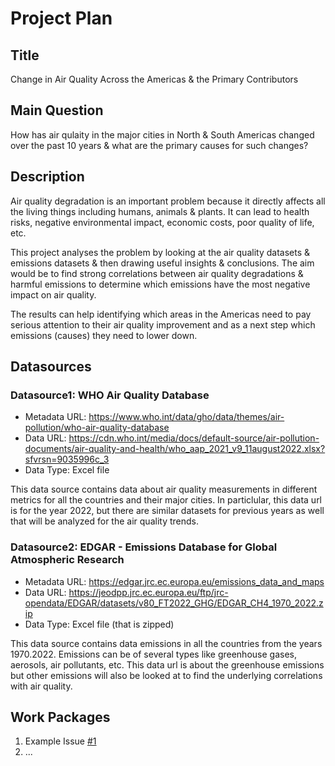 # Project Plan

## Title
Change in Air Quality Across the Americas & the Primary Contributors

## Main Question
How has air qulaity in the major cities in North & South Americas changed over the past 10 years & what are the primary causes for such changes?

## Description
Air quality degradation is an important problem because it directly affects all the living things including humans, animals & plants. It can lead to health risks, negative environmental impact, economic costs, poor quality of life, etc.

This project analyses the problem by looking at the air quality datasets & emissions datasets & then drawing useful insights & conclusions. The aim would be to find strong correlations between air quality degradations & harmful emissions to determine which emissions have the most negative impact on air quality.

The results can help identifying which areas in the Americas need to pay serious attention to their air quality improvement and as a next step which emissions (causes) they need to lower down.

## Datasources

### Datasource1: WHO Air Quality Database
* Metadata URL: https://www.who.int/data/gho/data/themes/air-pollution/who-air-quality-database
* Data URL: https://cdn.who.int/media/docs/default-source/air-pollution-documents/air-quality-and-health/who_aap_2021_v9_11august2022.xlsx?sfvrsn=9035996c_3
* Data Type: Excel file

This data source contains data about air quality measurements in different metrics for all the countries and their major cities. In particlular, this data url is for the year 2022, but there are similar datasets for previous years as well that will be analyzed for the air quality trends.

### Datasource2: EDGAR - Emissions Database for Global Atmospheric Research
* Metadata URL: https://edgar.jrc.ec.europa.eu/emissions_data_and_maps
* Data URL: https://jeodpp.jrc.ec.europa.eu/ftp/jrc-opendata/EDGAR/datasets/v80_FT2022_GHG/EDGAR_CH4_1970_2022.zip
* Data Type: Excel file (that is zipped)

This data source contains data emissions in all the countries from the years 1970.2022. Emissions can be of several types like greenhouse gases, aerosols, air pollutants, etc. This data url is about the greenhouse emissions but other emissions will also be looked at to find the underlying correlations with air quality. 

## Work Packages

<!-- List of work packages ordered sequentially, each pointing to an issue with more details. -->

1. Example Issue [#1][i1]
2. ...

[i1]: https://github.com/jvalue/made-template/issues/1
